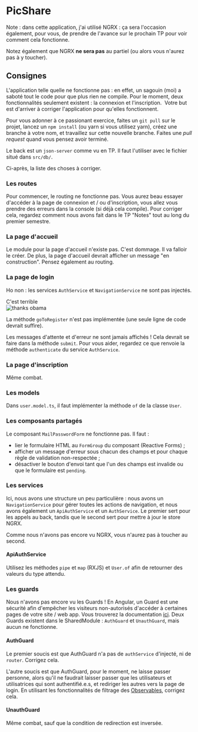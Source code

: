 # PicShare

Note : dans cette application, j'ai utilisé NGRX : ça sera l'occasion également, pour vous, de prendre de l'avance sur le prochain TP pour voir comment cela fonctionne.

Notez également que NGRX **ne sera pas** au partiel (ou alors vous n'aurez pas à y toucher).

## Consignes
L'application telle quelle ne fonctionne pas : en effet, un sagouin (moi) a saboté tout le code pour que plus rien ne compile.
Pour le moment, deux fonctionnalités seulement existent : la connexion et l'inscription.  Votre but est d'arriver à corriger l'application pour qu'elles fonctionnent.

Pour vous adonner à ce passionant exercice, faites un `git pull` sur le projet, lancez un `npm install` (ou yarn si vous utilisez yarn), créez une branche à votre nom, et travaillez sur cette nouvelle branche. Faites une *pull request* quand vous pensez avoir terminé.

Le back est un `json-server` comme vu en TP. Il faut l'utiliser avec le fichier situé dans `src/db/`.

Ci-après, la liste des choses à corriger.

### Les routes
Pour commencer, le routing ne fonctionne pas. Vous aurez beau essayer d'accéder à la page de connexion et / ou d'inscription, vous allez vous prendre des erreurs dans la console (si déjà cela compile). Pour corriger cela, regardez comment nous avons fait dans le TP "Notes" tout au long du premier semestre.

### La page d'accueil
Le module pour la page d'accueil n'existe pas. C'est dommage. Il va falloir le créer.
De plus, la page d'accueil devrait afficher un message "en construction".
Pensez également au routing.

### La page de login
Ho non : les services `AuthService` et `NavigationService` ne sont pas injectés. 

C'est terrible\
![thanks obama](https://media.giphy.com/media/12O2XuGsIx1OvK/giphy.gif)

La méthode `goToRegister` n'est pas implémentée (une seule ligne de code devrait suffire).

Les messages d'attente et d'erreur ne sont jamais affichés ! Cela devrait se faire dans la méthode `submit`. Pour vous aider, regardez ce que renvoie la méthode `authenticate` du service `AuthService`.

### La page d'inscription
Même combat.

### Les models
Dans `user.model.ts`, il faut implémenter la méthode `of` de la classe `User`.

### Les composants partagés
Le composant `MailPasswordForm` ne fonctionne pas. Il faut :

- lier le formulaire HTML au `FormGroup` du composant (Reactive Forms) ;
- afficher un message d'erreur sous chacun des champs et pour chaque règle de validation non-respectée ;
- désactiver le bouton d'envoi tant que l'un des champs est invalide ou que le formulaire est `pending`.

### Les services
Ici, nous avons une structure un peu particulière : nous avons un `NavigationService` pour gérer toutes les actions de navigation, et nous avons également un `ApiAuthService` et un `AuthService`. Le premier sert pour les appels au back, tandis que le second sert pour mettre à jour le store NGRX.

Comme nous n'avons pas encore vu NGRX, vous n'aurez pas à toucher au second.

#### ApiAuthService
Utilisez les méthodes `pipe` et `map` (RXJS) et `User.of` afin de retourner des valeurs du type attendu. 

### Les guards
Nous n'avons pas encore vu les Guards ! En Angular, un Guard est une sécurité afin d'empêcher les visiteurs non-autorisés d'accéder à certaines pages de votre site / web app. Vous trouverez la documentation [ici](https://angular.io/guide/router#preventing-unauthorized-access).
Deux Guards existent dans le SharedModule : `AuthGuard` et `UnauthGuard`, mais aucun ne fonctionne.

#### AuthGuard
Le premier soucis est que AuthGuard n'a pas de `authService` d'injecté, ni de `router`. Corrigez cela.

L'autre soucis est que AuthGuard, pour le moment, ne laisse passer personne, alors qu'il ne faudrait laisser passer que les utilisateurs et utilisatrices qui sont authentifié.e.s, et rediriger les autres vers la page de login.
En utilisant les fonctionnalités de filtrage des [Observables](https://rxjs.dev/guide/observable), corrigez cela. 

#### UnauthGuard
Même combat, sauf que la condition de redirection est inversée.
